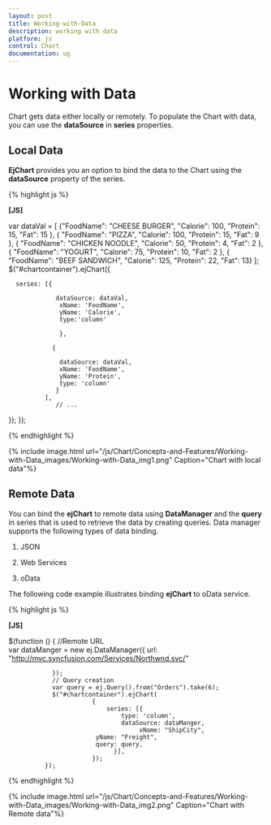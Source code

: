 ```yaml
---
layout: post
title: Working-with-Data
description: working with data
platform: js
control: Chart
documentation: ug
---
```


# Working with Data

Chart gets data either locally or remotely. To populate the Chart with data, you can use the **dataSource** in **series** properties.

## Local Data

**EjChart** provides you an option to bind the data to the Chart using the **dataSource** property of the series.

{% highlight js %}

**[JS]**

var dataVal = [
  {"FoodName": "CHEESE BURGER", "Calorie": 100, "Protein": 15, "Fat": 15 },
  { "FoodName": "PIZZA", "Calorie": 100, "Protein": 15, "Fat": 9 },
  { "FoodName": "CHICKEN NOODLE", "Calorie": 50, "Protein": 4, "Fat": 2 },
  { "FoodName": "YOGURT", "Calorie": 75, "Protein": 10, "Fat": 2 },
  { "FoodName": "BEEF SANDWICH", "Calorie": 125, "Protein": 22, "Fat": 13}
  ];
$("#chartcontainer").ejChart({     

      series: [{

                 dataSource: dataVal,
                  xName: 'FoodName', 
                  yName: 'Calorie',
                  type:'column'

                  },

                {

                  dataSource: dataVal,
                  xName: 'FoodName',
                  yName: 'Protein',
                  type: 'column'
                 }
              ],                      
                 // ...                       
});
});



{% endhighlight %}



{% include image.html url="/js/Chart/Concepts-and-Features/Working-with-Data_images/Working-with-Data_img1.png" Caption="Chart with local data"%}

## Remote Data

You can bind the **ejChart** to remote data using **DataManager** and the **query** in series that is used to retrieve the data by creating queries. Data manager supports the following types of data binding.

1. JSON

2. Web Services

3. oData

The following code example illustrates binding **ejChart** to oData service.   

{% highlight js %}

**[JS]**

$(function () {
                //Remote URL           
                var dataManger = new ej.DataManager({
                    url: "http://mvc.syncfusion.com/Services/Northwnd.svc/"

                });
                // Query creation
                var query = ej.Query().from("Orders").take(6);
                $("#chartcontainer").ejChart(
                           {
                               series: [{
                                   type: 'column',
                                   dataSource: dataManger,
                                        xName: "ShipCity",
				            yName: "Freight", 
				            query: query,                                   
                                 }], 
                           });				
              });


{% endhighlight %}



{% include image.html url="/js/Chart/Concepts-and-Features/Working-with-Data_images/Working-with-Data_img2.png" Caption="Chart with Remote data"%}

